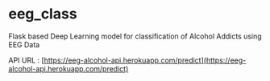 # eeg_class
Flask based Deep Learning model for classification of Alcohol Addicts using EEG Data 

API URL : [https://eeg-alcohol-api.herokuapp.com/predict](https://eeg-alcohol-api.herokuapp.com/predict)
